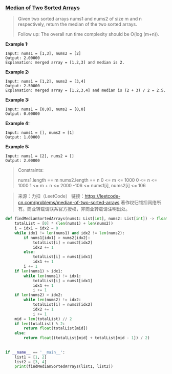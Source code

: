 ### [Median of Two Sorted Arrays](https://leetcode-cn.com/problems/median-of-two-sorted-arrays/)



> Given two sorted arrays nums1 and nums2 of size m and n respectively, return the median of the two sorted arrays.
>
> Follow up: The overall run time complexity should be O(log (m+n)).

**Example 1:**

```
Input: nums1 = [1,3], nums2 = [2]
Output: 2.00000
Explanation: merged array = [1,2,3] and median is 2.
```

**Example 2:**

```
Input: nums1 = [1,2], nums2 = [3,4]
Output: 2.50000
Explanation: merged array = [1,2,3,4] and median is (2 + 3) / 2 = 2.5.
```

**Example 3:**

```
Input: nums1 = [0,0], nums2 = [0,0]
Output: 0.00000
```

**Example 4:**

```
Input: nums1 = [], nums2 = [1]
Output: 1.00000
```

**Example 5:**

```
Input: nums1 = [2], nums2 = []
Output: 2.00000
```

> Constraints:
>
> nums1.length == m
> nums2.length == n
> 0 <= m <= 1000
> 0 <= n <= 1000
> 1 <= m + n <= 2000
> -106 <= nums1[i], nums2[i] <= 106

>来源：力扣（LeetCode）
>链接：https://leetcode-cn.com/problems/median-of-two-sorted-arrays
>著作权归领扣网络所有。商业转载请联系官方授权，非商业转载请注明出处。



```python
def findMedianSortedArrays(nums1: List[int], nums2: List[int]) -> float:
    totalList = [0] * (len(nums1) + len(nums2))
    i = idx1 = idx2 = 0
    while idx1 != len(nums1) and idx2 != len(nums2):
        if nums1[idx1] > nums2[idx2]:
            totalList[i] = nums2[idx2]
            idx2 += 1
        else:
            totalList[i] = nums1[idx1]
            idx1 += 1
        i += 1
    if len(nums1) > idx1:
        while len(nums1) != idx1:
            totalList[i] = nums1[idx1]
            idx1 += 1
            i += 1
    if len(nums2) > idx2:
        while len(nums2) != idx2:
            totalList[i] = nums2[idx2]
            idx2 += 1
            i += 1
    mid = len(totalList) // 2
    if len(totalList) % 2:
        return float(totalList[mid])
    else:
        return float((totalList[mid] + totalList[mid - 1]) / 2)
      
      
if __name__ == '__main__':
    list1 = [1, 2]
    list2 = [3, 4]
    print(findMedianSortedArrays(list1, list2))
```



